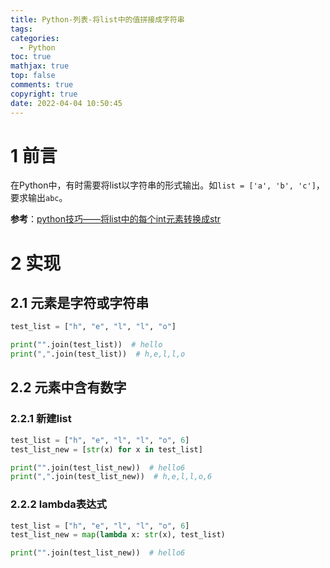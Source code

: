 ```yaml
---
title: Python-列表-将list中的值拼接成字符串
tags:
categories:
  - Python
toc: true
mathjax: true
top: false
comments: true
copyright: true
date: 2022-04-04 10:50:45
---
```


# 1 前言

在Python中，有时需要将list以字符串的形式输出。如`list = ['a', 'b', 'c']`，要求输出`abc`。

**参考**：[python技巧——将list中的每个int元素转换成str](https://cloud.tencent.com/developer/article/1389881)

# 2 实现

## 2.1 元素是字符或字符串

```python
test_list = ["h", "e", "l", "l", "o"]

print("".join(test_list))  # hello
print(",".join(test_list))  # h,e,l,l,o
```

## 2.2 元素中含有数字

### 2.2.1 新建list

```python
test_list = ["h", "e", "l", "l", "o", 6]
test_list_new = [str(x) for x in test_list]

print("".join(test_list_new))  # hello6
print(",".join(test_list_new))  # h,e,l,l,o,6
```

### 2.2.2 lambda表达式

```python
test_list = ["h", "e", "l", "l", "o", 6]
test_list_new = map(lambda x: str(x), test_list)

print("".join(test_list_new))  # hello6
```

